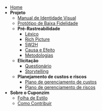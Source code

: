 - [Home](/)
- **Projeto**
  - [Manual de Identidade Visual](ManualIdentidadeVisual.md)
  - [Protótipo de Baixa Fidelidade](PrototipoBaixo.md)
  - **Pré-Rastreabilidade**
    - [Léxico](Lexico.md)
    - [Rich Picture](rich_picture.md)
    - [5W2H](5W2H.md)
    - [Causa e Efeito](causaEfeito.md)
    - [Metodologias](Metodologias.md)
  - **Elicitação**
    - [Questionário](Questionário.md)
    - [Storytelling](Storytelling.md)
  - **Planejamento de custos e riscos**
    - [Plano de gerenciamento de custos](PlanoDeGerenciamentoDeCustos.md)
    - [Plano de gerenciamento de riscos](GerenciamentoDeRiscos.md)
- **Sobre o Cuponzim**
    - [Folha de Estilo](folhaDeEstilo.md)
    - [Como Contribuir](comoContribuir.md)
